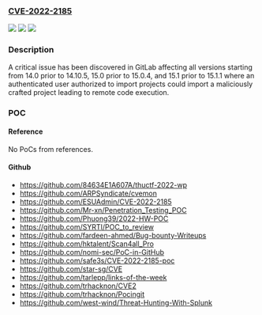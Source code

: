 ### [CVE-2022-2185](https://cve.mitre.org/cgi-bin/cvename.cgi?name=CVE-2022-2185)
![](https://img.shields.io/static/v1?label=Product&message=GitLab&color=blue)
![](https://img.shields.io/static/v1?label=Version&message=n%2Fa&color=blue)
![](https://img.shields.io/static/v1?label=Vulnerability&message=Improper%20neutralization%20of%20special%20elements%20used%20in%20a%20command%20('command%20injection')%20in%20GitLab&color=brighgreen)

### Description

A critical issue has been discovered in GitLab affecting all versions starting from 14.0 prior to 14.10.5, 15.0 prior to 15.0.4, and 15.1 prior to 15.1.1 where an authenticated user authorized to import projects could import a maliciously crafted project leading to remote code execution.

### POC

#### Reference
No PoCs from references.

#### Github
- https://github.com/84634E1A607A/thuctf-2022-wp
- https://github.com/ARPSyndicate/cvemon
- https://github.com/ESUAdmin/CVE-2022-2185
- https://github.com/Mr-xn/Penetration_Testing_POC
- https://github.com/Phuong39/2022-HW-POC
- https://github.com/SYRTI/POC_to_review
- https://github.com/fardeen-ahmed/Bug-bounty-Writeups
- https://github.com/hktalent/Scan4all_Pro
- https://github.com/nomi-sec/PoC-in-GitHub
- https://github.com/safe3s/CVE-2022-2185-poc
- https://github.com/star-sg/CVE
- https://github.com/tarlepp/links-of-the-week
- https://github.com/trhacknon/CVE2
- https://github.com/trhacknon/Pocingit
- https://github.com/west-wind/Threat-Hunting-With-Splunk

